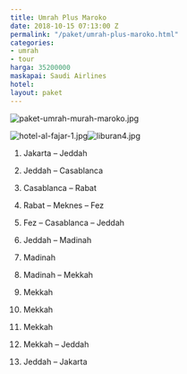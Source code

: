 ```yaml
---
title: Umrah Plus Maroko
date: 2018-10-15 07:13:00 Z
permalink: "/paket/umrah-plus-maroko.html"
categories:
- umrah
- tour
harga: 35200000
maskapai: Saudi Airlines
hotel: 
layout: paket
---
```


![paket-umrah-murah-maroko.jpg](/uploads/paket-umrah-murah-maroko.jpg)

![hotel-al-fajar-1.jpg](/uploads/hotel-al-fajar-1.jpg)![liburan4.jpg](/uploads/liburan4.jpg)

1. Jakarta – Jeddah

2. Jeddah – Casablanca

3. Casablanca – Rabat

4. Rabat – Meknes – Fez

5. Fez – Casablanca – Jeddah

6. Jeddah – Madinah

7. Madinah

8. Madinah – Mekkah

9. Mekkah

10. Mekkah

11. Mekkah

12. Mekkah – Jeddah

13. Jeddah – Jakarta